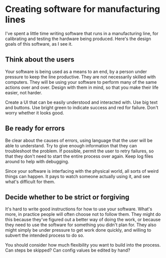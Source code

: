 # Creating software for manufacturing lines

I've spent a little time writing software that runs in a manufacturing line, for calibrating and testing the hardware being produced. Here's the design goals of this software, as I see it.

## Think about the users

Your software is being used as a means to an end, by a person under pressure to keep the line productive. They are not necessarily skilled with computers. They will be using your software to perform many of the same actions over and over. Design with them in mind, so that you make their life easier, not harder.

Create a UI that can be easily understood and interacted with. Use big text and buttons. Use bright green to indicate success and red for failure. Don't worry whether it looks good.

## Be ready for errors

Be clear about the causes of errors, using language that the user will be able to understand. Try to give enough information that they can troubleshoot the problem. If possible, permit the user to retry failures, so that they don't need to start the entire process over again. Keep log files around to help with debugging.

Since your software is interfacing with the physical world, all sorts of weird things can happen. It pays to watch someone actually using it, and see what's difficult for them.

## Decide whether to be strict or forgiving

It's hard to write good instructions for how to use your software. What's more, in practice people will often choose not to follow them. They might do this because they've figured out a better way of doing the work, or because they need to use the software for something you didn't plan for. They also might simply be under pressure to get work done quickly, and willing to subvert the intended process to do so.

You should consider how much flexibility you want to build into the process. Can steps be skipped? Can config values be edited by hand? 